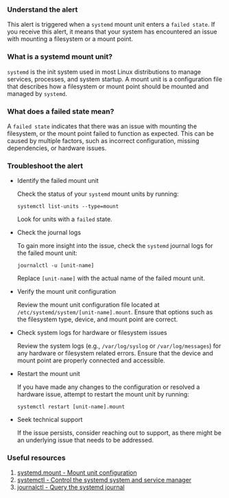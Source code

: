 ### Understand the alert

This alert is triggered when a `systemd` mount unit enters a `failed state`. If you receive this alert, it means that your system has encountered an issue with mounting a filesystem or a mount point.

### What is a systemd mount unit?

`systemd` is the init system used in most Linux distributions to manage services, processes, and system startup. A mount unit is a configuration file that describes how a filesystem or mount point should be mounted and managed by `systemd`. 

### What does a failed state mean?

A `failed state` indicates that there was an issue with mounting the filesystem, or the mount point failed to function as expected. This can be caused by multiple factors, such as incorrect configuration, missing dependencies, or hardware issues.

### Troubleshoot the alert

- Identify the failed mount unit

  Check the status of your `systemd` mount units by running:
  ```
  systemctl list-units --type=mount
  ```
  Look for units with a `failed` state.

- Check the journal logs

  To gain more insight into the issue, check the `systemd` journal logs for the failed mount unit:
  ```
  journalctl -u [unit-name]
  ```
  Replace `[unit-name]` with the actual name of the failed mount unit.

- Verify the mount unit configuration

  Review the mount unit configuration file located at `/etc/systemd/system/[unit-name].mount`. Ensure that options such as the filesystem type, device, and mount point are correct.

- Check system logs for hardware or filesystem issues

  Review the system logs (e.g., `/var/log/syslog` or `/var/log/messages`) for any hardware or filesystem related errors. Ensure that the device and mount point are properly connected and accessible.

- Restart the mount unit

  If you have made any changes to the configuration or resolved a hardware issue, attempt to restart the mount unit by running:
  ```
  systemctl restart [unit-name].mount
  ```

- Seek technical support

  If the issue persists, consider reaching out to support, as there might be an underlying issue that needs to be addressed.

### Useful resources

1. [systemd.mount - Mount unit configuration](https://www.freedesktop.org/software/systemd/man/systemd.mount.html)
2. [systemctl - Control the systemd system and service manager](https://www.freedesktop.org/software/systemd/man/systemctl.html)
3. [journalctl - Query the systemd journal](https://www.freedesktop.org/software/systemd/man/journalctl.html)